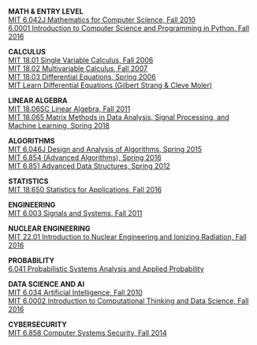 
**MATH & ENTRY LEVEL**  
[MIT 6.042J Mathematics for Computer Science, Fall 2010](https://www.youtube.com/playlist?list=PLB7540DEDD482705B)  
[6.0001 Introduction to Computer Science and Programming in Python. Fall 2016](https://www.youtube.com/playlist?list=PLUl4u3cNGP63WbdFxL8giv4yhgdMGaZNA)

**CALCULUS**  
[MIT 18.01 Single Variable Calculus, Fall 2006](https://www.youtube.com/playlist?list=PL590CCC2BC5AF3BC1)  
[MIT 18.02 Multivariable Calculus, Fall 2007](https://www.youtube.com/playlist?list=PL4C4C8A7D06566F38)  
[MIT 18.03 Differential Equations, Spring 2006](https://www.youtube.com/playlist?list=PLEC88901EBADDD980)  
[MIT Learn Differential Equations (Gilbert Strang & Cleve Moler)](https://www.youtube.com/playlist?list=PLUl4u3cNGP63oTpyxCMLKt_JmB0WtSZfG)  

**LINEAR ALGEBRA**  
[MIT 18.06SC Linear Algebra, Fall 2011](https://www.youtube.com/playlist?list=PL221E2BBF13BECF6C)  
[MIT 18.065 Matrix Methods in Data Analysis, Signal Processing, and Machine Learning, Spring 2018](https://www.youtube.com/playlist?list=PLUl4u3cNGP63oMNUHXqIUcrkS2PivhN3k)  

**ALGORITHMS**  
[MIT 6.046J Design and Analysis of Algorithms, Spring 2015](https://www.youtube.com/playlist?list=PLUl4u3cNGP619EG1wp0kT-7rDE_Az5TNd)  
[MIT 6.854 (Advanced Algorithms), Spring 2016](https://www.youtube.com/playlist?list=PL6ogFv-ieghdoGKGg2Bik3Gl1glBTEu8c)  
[MIT 6.851 Advanced Data Structures, Spring 2012](https://www.youtube.com/playlist?list=PLUl4u3cNGP61hsJNdULdudlRL493b-XZf)  

**STATISTICS**  
[MIT 18.650 Statistics for Applications, Fall 2016](https://www.youtube.com/playlist?list=PLUl4u3cNGP60uVBMaoNERc6knT_MgPKS0)  

**ENGINEERING**  
[MIT 6.003 Signals and Systems, Fall 2011](https://www.youtube.com/playlist?list=PLUl4u3cNGP61kdPAOC7CzFjJZ8f1eMUxs)  

**NUCLEAR ENGINEERING**  
[MIT 22.01 Introduction to Nuclear Engineering and Ionizing Radiation, Fall 2016](https://www.youtube.com/playlist?list=PLUl4u3cNGP61FVzAxBP09w2FMQgknTOqu)  

**PROBABILITY**  
[6.041 Probabilistic Systems Analysis and Applied Probability](https://www.youtube.com/playlist?list=PLUl4u3cNGP61MdtwGTqZA0MreSaDybji8)  

**DATA SCIENCE AND AI**  
[MIT 6.034 Artificial Intelligence, Fall 2010](https://www.youtube.com/playlist?list=PLUl4u3cNGP63gFHB6xb-kVBiQHYe_4hSi)  
[MIT 6.0002 Introduction to Computational Thinking and Data Science, Fall 2016](https://www.youtube.com/playlist?list=PLUl4u3cNGP619EG1wp0kT-7rDE_Az5TNd)  

**CYBERSECURITY**  
[MIT 6.858 Computer Systems Security, Fall 2014](https://www.youtube.com/playlist?list=PLUl4u3cNGP62K2DjQLRxDNRi0z2IRWnNh)  
